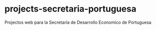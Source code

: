 # projects-secretaria-portuguesa
Projectos web para la Secretaría de Desarrollo Economico de Portuguesa

